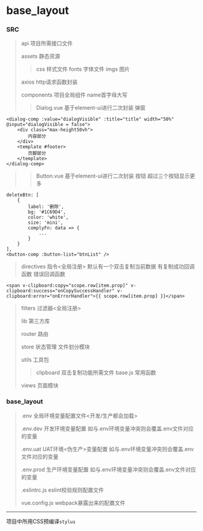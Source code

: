 # base_layout

### SRC
> api 项目所需接口文件
>
> assets 静态资源
>> css 样式文件
>> fonts 字体文件
>> imgs 图片
>
> axios http请求函数封装
>
> components 项目全局组件 name首字母大写
>> Dialog.vue 基于element-ui进行二次封装 弹窗
``` 组件中使用案例
<dialog-comp :value="dialogVisible" :title="title" width="50%" @input="dialogVisible = false">
    <div class="max-height50vh">
        内容部分
    </div>
    <template #footer>
        页脚部分
    </template>
</dialog-comp>
```
>> Button.vue 基于element-ui进行二次封装 按钮 超过三个按钮显示更多
```组件中使用案例 
deleteBtn: [
    {
        label: '删除',
        bg: '#1C69D4',
        color: 'white',
        size: 'mini',
        complyFn: data => {
            ...
        }
    }
],
<button-comp :button-list="btnList" />
```
> directives 指令<全局注册> 默认有一个双击复制当前数据 有复制成功回调函数 错误回调函数
```
<span v-clipboard:copy="scope.row[item.prop]" v-clipboard:success="onCopySuccessHandler" v-clipboard:error="onErrorHandler">{{ scope.row[item.prop] }}</span>

```
> filters 过滤器<全局注册> 
>>
> lib 第三方库
>>
> router 路由
>>
> store 状态管理 文件划分模块
>
> utils 工具包
>> clipboard 双击复制功能所需文件
>> base.js 常用函数
>
> views 页面模块

### base_layout
> .env 全局环境变量配置文件<开发/生产都会加载>
>
> .env.dev 开发环境变量配置 如与.env环境变量冲突则会覆盖.env文件对应的变量
>
> .env.uat UAT环境<伪生产>变量配置 如与.env环境变量冲突则会覆盖.env文件对应的变量
>
> .env.prod 生产环境变量配置 如与.env环境变量冲突则会覆盖.env文件对应的变量
>
> .eslintrc.js eslint校验规则配置文件
>
> vue.config.js webpack暴露出来的配置文件

----------------------------------
项目中所用CSS预编译`stylus`